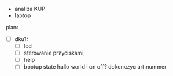 - analiza KUP
- laptop

plan:
-  [ ] dku1:
	- [ ] lcd
	- [ ] sterowanie przyciskami,
	- [ ] help
	- [ ] bootup state hallo world i on off?
dokonczyc art nummer
